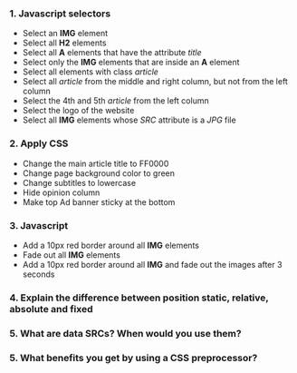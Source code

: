 ### 1. Javascript selectors

* Select an __IMG__ element
* Select all __H2__ elements
* Select all __A__ elements that have the attribute _title_
* Select only the __IMG__ elements that are inside an __A__ element
* Select all elements with class _article_
* Select all _article_ from the middle and right column, but not from the left column
* Select the 4th and 5th _article_ from the left column
* Select the logo of the website
* Select all __IMG__ elements whose _SRC_ attribute is a _JPG_ file

### 2. Apply CSS

* Change the main article title to FF0000
* Change page background color to green
* Change subtitles to lowercase
* Hide opinion column
* Make top Ad banner sticky at the bottom

### 3. Javascript

* Add a 10px red border around all __IMG__ elements 
* Fade out all __IMG__ elements
* Add a 10px red border around all __IMG__ and fade out the images after 3 seconds


### 4. Explain the difference between position static, relative, absolute and fixed

### 5. What are data SRCs? When would you use them?

### 5. What benefits you get by using a CSS preprocessor?





